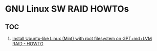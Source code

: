 # GNU Linux SW RAID HOWTOs

TOC
---
1. <a href=https://github.com/xsub/GNU-Linux-SW-RAID-HOWTOs/blob/main/Linux_root_filesystem_on_software_RAID_w_md%2BLVM_HOWTO.md>Install Ubuntu-like Linux (Mint) with root filesystem on GPT+md+LVM RAID - HOWTO</a>
